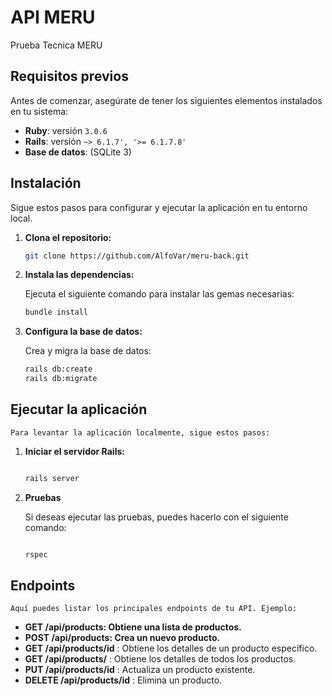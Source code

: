 # API MERU

Prueba Tecnica MERU

## Requisitos previos

Antes de comenzar, asegúrate de tener los siguientes elementos instalados en tu sistema:

- **Ruby**: versión `3.0.6`
- **Rails**: versión `~> 6.1.7', '>= 6.1.7.8'`
- **Base de datos**: (SQLite 3)

## Instalación

Sigue estos pasos para configurar y ejecutar la aplicación en tu entorno local.

1. **Clona el repositorio:**

   ```bash
   git clone https://github.com/AlfoVar/meru-back.git

   ```

2. **Instala las dependencias:**

   Ejecuta el siguiente comando para instalar las gemas necesarias:

   ```bash
   bundle install

   ```

3. **Configura la base de datos:**

   Crea y migra la base de datos:

   ```bash
   rails db:create
   rails db:migrate
   ```

## Ejecutar la aplicación

    Para levantar la aplicación localmente, sigue estos pasos:

1. **Iniciar el servidor Rails:**

   ```bash

   rails server

   ```

2. **Pruebas**

   Si deseas ejecutar las pruebas, puedes hacerlo con el siguiente comando:

   ```bash

   rspec
   ```

## Endpoints

    Aquí puedes listar los principales endpoints de tu API. Ejemplo:


- **GET /api/products: Obtiene una lista de productos.**
- **POST /api/products: Crea un nuevo producto.**
- **GET /api/products/id**
  : Obtiene los detalles de un producto específico.
- **GET /api/products/**
  : Obtiene los detalles de todos los productos.
- **PUT /api/products/id**
  : Actualiza un producto existente.
- **DELETE /api/products/id**
  : Elimina un producto.
